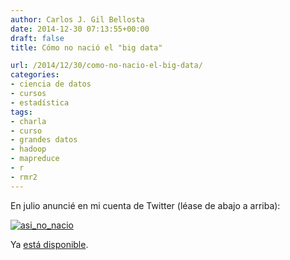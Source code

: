 ```yaml
---
author: Carlos J. Gil Bellosta
date: 2014-12-30 07:13:55+00:00
draft: false
title: Cómo no nació el "big data"

url: /2014/12/30/como-no-nacio-el-big-data/
categories:
- ciencia de datos
- cursos
- estadística
tags:
- charla
- curso
- grandes datos
- hadoop
- mapreduce
- r
- rmr2
---
```


En julio anuncié en mi cuenta de Twitter (léase de abajo a arriba):

[![asi_no_nacio](/wp-uploads/2014/12/asi_no_nacio.png#center)
](/wp-uploads/2014/12/asi_no_nacio.png#center)

Ya [está disponible](http://publicaciones.defensa.gob.es/inicio/libros/libro/v-jornadas-ense%C3%B1anza-y-aprendizaje-de-la-estad%C3%ADstica-y-de-la-investigaci%C3%B3n-operativa.-programa-y-comunicaciones).
